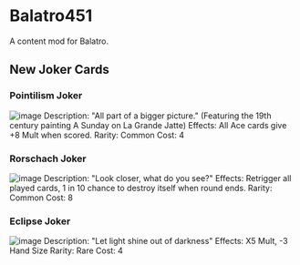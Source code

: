 # Balatro451
 A content mod for Balatro.

 ## New Joker Cards
 ### Pointilism Joker
 ![image](https://github.com/user-attachments/assets/6de557e0-0cdb-4a70-8b19-1594cc1c5329)
 Description: "All part of a bigger picture." (Featuring the 19th century painting A Sunday on La Grande Jatte)
 Effects: All Ace cards give +8 Mult when scored.
 Rarity: Common
 Cost: 4

 ### Rorschach Joker
 ![image](https://github.com/user-attachments/assets/7ded319d-3278-4bd2-a051-89c9bd310ef2)
 Description: "Look closer, what do you see?"
 Effects: Retrigger all played cards, 1 in 10 chance to destroy itself when round ends.
 Rarity: Common
 Cost: 8


 ### Eclipse Joker
 ![image](https://github.com/user-attachments/assets/c8a2d499-aafa-4394-a514-1f06e6f10ad4)
 Description: "Let light shine out of darkness"
 Effects: X5 Mult, -3 Hand Size
 Rarity: Rare
 Cost: 4

 
